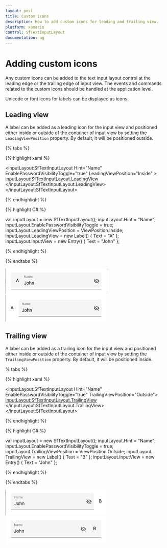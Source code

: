 ```yaml
---
layout: post
title: Custom icons
description: How to add custom icons for leading and trailing view.
platform: xamarin
control: SfTextInputLayout
documentation: ug
---
```


# Adding custom icons

Any custom icons can be added to the text input layout control at the leading edge or the trailing edge of input view. The events and commands related to the custom icons should be handled at the application level.

Unicode or font icons for labels can be displayed as icons.

## Leading view

A label can be added as a leading icon for the input view and positioned either inside or outside of the container of input view by setting the `LeadingViewPosition` property. By default, it will be positioned outside.

{% tabs %} 

{% highlight xaml %} 

<inputLayout:SfTextInputLayout
    Hint="Name"
    EnablePasswordVisibilityToggle="true"
    LeadingViewPosition="Inside" >
    <Entry Text="John" />
    <inputLayout:SfTextInputLayout.LeadingView>
       <Label
           Text="A">     
       </Label>
    </inputLayout:SfTextInputLayout.LeadingView>
 </inputLayout:SfTextInputLayout> 


{% endhighlight %}

{% highlight C# %} 

var inputLayout = new SfTextInputLayout();
inputLayout.Hint = "Name";
inputLayout.EnablePasswordVisibilityToggle = true;
inputLayout.LeadingViewPosition = ViewPosition.Inside;
inputLayout.LeadingView = new Label() { Text = "A" };
inputLayout.InputView = new Entry() { Text = "John" }; 

{% endhighlight %}

{% endtabs %}

![](Custom-Icons/textInput_icons_img1.png)
![](Custom-Icons/textInput_icons_img2.png)

## Trailing  view

A label can be added as a trailing icon for the input view and positioned either inside or outside of the container of input view by setting the `TrailingViewPosition` property. By default, it will be positioned inside.

% tabs %} 

{% highlight xaml %} 

<inputLayout:SfTextInputLayout
    Hint="Name"
    EnablePasswordVisibilityToggle="true"
    TrailingViewPosition="Outside">
    <Entry Text="John" />
    <inputLayout:SfTextInputLayout.TrailingView>
      <Label
         Text="B">     
      </Label>
    </inputLayout:SfTextInputLayout.TrailingView>
 </inputLayout:SfTextInputLayout> 

{% endhighlight %}

{% highlight C# %} 

var inputLayout = new SfTextInputLayout();
inputLayout.Hint = "Name";
inputLayout.EnablePasswordVisibilityToggle = true;
inputLayout.TrailingViewPosition = ViewPosition.Outside; 
inputLayout. TrailingView = new Label() { Text = "B" };
inputLayout.InputView = new Entry() { Text = "John" }; 

{% endhighlight %}

{% endtabs %}

![](Custom-Icons/textInput_icons_img3.png)
![](Custom-Icons/textInput_icons_img4.png)

